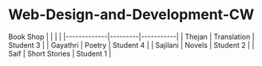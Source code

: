 # Web-Design-and-Development-CW

Book Shop
| | | |
|-------------|---------|-----------|
| Thejan |	Translation	| Student 3 |
| Gayathri	| Poetry	| Student 4 |
| Sajilani	| Novels	| Student 2 |
| Saif | Short Stories |	Student 1 |
